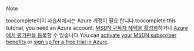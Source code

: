 > [!NOTE]
> <span data-ttu-id="8b3b5-101">toocomplete이이 자습서에서는 Azure 계정이 필요 합니다.</span><span class="sxs-lookup"><span data-stu-id="8b3b5-101">toocomplete this tutorial, you need an Azure account.</span></span> <span data-ttu-id="8b3b5-102"><a href="http://www.windowsazure.com/pricing/member-offers/msdn-benefits-details/" target="_blank">MSDN 구독자 혜택을 활성화</a>하거나 <a href="http://www.windowsazure.com/pricing/free-trial/" target="_blank">Azure에서 평가판을 등록</a>할 수 있습니다.</span><span class="sxs-lookup"><span data-stu-id="8b3b5-102">You can <a href="http://www.windowsazure.com/pricing/member-offers/msdn-benefits-details/" target="_blank">activate your MSDN subscriber benefits</a> or <a href="http://www.windowsazure.com/pricing/free-trial/" target="_blank">sign up for a free trial in Azure</a>.</span></span>
> 
> 


